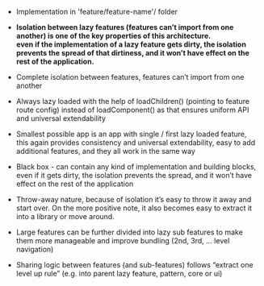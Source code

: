 - Implementation in 'feature/feature-name'/ folder
- **Isolation between lazy
features (features can’t import from one another) is one of the key properties
of this architecture.<br>
even if the implementation of a lazy feature
gets dirty, the isolation prevents the spread of that dirtiness, and it won’t
have effect on the rest of the application.**
- Complete isolation between features, features can’t import from one
another

- Always lazy loaded with the help of loadChildren() (pointing to feature
route config) instead of loadComponent() as that ensures uniform API and
universal extendability

- Smallest possible app is an app with single / first lazy loaded feature, this
again provides consistency and universal extendability, easy to add
additional features, and they all work in the same way

- Black box - can contain any kind of implementation and building blocks,
even if it gets dirty, the isolation prevents the spread, and it won’t have
effect on the rest of the application

- Throw-away nature, because of isolation it’s easy to throw it away and start
over. On the more positive note, it also becomes easy to extract it into a
library or move around.

- Large features can be further divided into lazy sub features to make them
more manageable and improve bundling (2nd, 3rd, … level navigation)

- Sharing logic between features (and sub-features) follows “extract one
level up rule” (e.g. into parent lazy feature, pattern, core or ui)